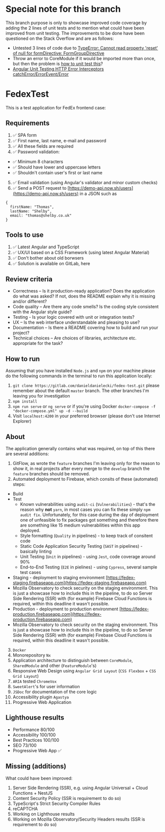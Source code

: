 # Special note for this branch

This branch purpose is only to showcase improved code coverage by adding the 2 lines of unit tests and to mention what could have been improved from unit testing. The improvements to be done have been questioned on the Stack Overflow and are as follows:

- Untested 3 lines of code due to [TypeError: Cannot read property 'reset' of null for formDirective: FormGroupDirective](https://stackoverflow.com/questions/60739506/typeerror-cannot-read-property-reset-of-null-angular-unit-testing-formdirec)
- Throw an error to CoreModule if it would be imported more than once, but then the problem is [how to unit test this](https://stackoverflow.com/questions/60721866/angular-unit-testing-coremodule)?
- [Angular Unit Testing HTTP Error Interceptors catchError/ErrorEvent/Error](https://stackoverflow.com/questions/60578944/angular-unit-testing-http-error-interceptors-catcherror-errorevent-error)

# FedexTest

This is a test application for FedEx frontend case:

## Requirements

1. :white_check_mark: SPA form
2. :white_check_mark: First name, last name, e-mail and password
3. :white_check_mark: All these fields are required
4. :white_check_mark: Password validation:

- :white_check_mark: Minimum 8 characters
- :white_check_mark: Should have lower and uppercase letters
- :white_check_mark: Shouldn't contain user's first or last name

5. :white_check_mark: Email validation (using Angular's validator and minor custom checks)
6. :white_check_mark: Send a POST request to [https://demo-api.now.sh/users](https://demo-api.now.sh/users) in a JSON such as

```
{
  firstName: "Thomas",
  lastName: "Shelby",
  email: "thomas@shelby.co.uk"
}
```

## Tools to use

1. :white_check_mark: Latest Angular and TypeScript
2. :white_check_mark: UX/UI based on a CSS Framework (using latest Angular Material)
3. :white_check_mark: Don't bother about old borwsers
4. :white_check_mark: Solution is available on GitLab, here

## Review criteria

- Correctness – Is it production-ready application? Does the application do what was asked? If not, does the README explain why it is missing and/or different?
- Code quality – Are there any code smells? Is the coding style consistent with the Angular style guide?
- Testing - Is your logic covered with unit or integration tests?
- UX – Is the web interface understandable and pleasing to use?
- Documentation – Is there a README covering how to build and run your project?
- Technical choices – Are choices of libraries, architecture etc. appropriate for the task?

## How to run

Assuming that you have installed `Node.js` and `npm` on your machine please do the following commands in the terminal to run this application locally:

1. `git clone https://gitlab.com/danieldanielecki/fedex-test.git` please remember about the default `master` branch. The other branches I'm leaving you for investigation
2. `npm install`
3. `npm run serve` or `ng serve` or if you're using Docker `docker-compose -f "docker-compose.yml" up -d --build`
4. Visit `localhost:4200` in your preferred browser (please don't use Internet Explorer)

## About

The application generally contains what was required, on top of this there are several additions:

1. GitFlow, as wrote the `feature` branches I'm leaving only for the reason to show it, in real projects after every merge to the `develop` branch the `feature` branches should be removed.
2. Automated deployment to Firebase, which consits of these (automated) steps:

- Build
- Test
  - Known vulnerabilities using `audit-ci` (`Vulnerabilities`) - that's the reason why **not** `yarn`, in most cases you can fix these simply `npm audit fix`. Unfortunately, for this case during the day of deployment one of unfeasible to fix packages got something and therefore there are something like 15 medium vulnerabilities within this app deployed.
  - Style formatting (`Quality` in pipelines) - to keep track of consitent code
  - Static Code Application Security Testing (`SAST` in pipelines) - basically linting
  - Unit Testing (`Unit` in pipelines) - using `Jest`, code coverage around 90%
  - End-to-End Testing (`E2E` in pielines) - using `Cypress`, several sample test cases
- Staging - deployment to staging environment [https://fedex-staging.firebaseapp.com](https://fedex-staging.firebaseapp.com)
- Mozilla Observatory to check security on the staging environment. This is just a showcase how to include this in the pipeline, to do so Server Side Rendering (SSR) with (for example) Firebase Cloud Functions is required, within this deadline it wasn't possible.
- Production - deployment to production environment [https://fedex-production.firebaseapp.com](https://fedex-production.firebaseapp.com)
- Mozilla Observatory to check security on the staging environment. This is just a showcase how to include this in the pipeline, to do so Server Side Rendering (SSR) with (for example) Firebase Cloud Functions is required, within this deadline it wasn't possible.

3. `Docker`
4. Monorepository `Nx`
5. Application architecture to distinguish between `CoreModule`, `SharedModule` and other (`FeatureModule`'s)
6. Responsive Web Design using `Angular Grid Layout` (`CSS Flexbox` + `CSS Grid Layout`)
7. `ARIA` tested `ChromeVox`
8. `SweetAlert`'s for user information
9. `JSDoc` for documentation of the core logic
10. Accessibility plugin `Agastya`
11. Progressive Web Application

## Lighthouse results

- Performance 80/100
- Accessibility 100/100
- Best Practices 100/100
- SEO 73/100
- Progressive Web App :white_check_mark:

## Missing (additions)

What could have been improved:

1. Server Side Rendering (SSR), e.g. using Angular Universal + Cloud Functions + NestJS
2. Content Security Policy (SSR is requirement to do so)
3. TypeScript's Strict Security Compiler Rules
4. reCAPTCHA
5. Working on Lighthouse results
6. Working on Mozilla Observatory/Security Headers results (SSR is requirement to do so)
